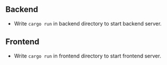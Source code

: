 ## Backend

- Write `cargo run` in backend directory to start backend server.

## Frontend

- Write `cargo run` in frontend directory to start frontend server.